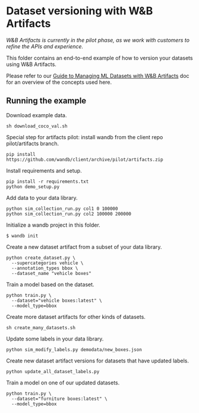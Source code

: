 # Dataset versioning with W&B Artifacts

*W&B Artifacts is currently in the pilot phase, as we work with customers to refine the APIs and experience.*

This folder contains an end-to-end example of how to version your datasets using W&B Artifacts.

Please refer to our [Guide to Managing ML Datasets with W&B Artifacts](https://paper.dropbox.com/doc/Guide-Managing-ML-datasets-with-WB-Artifacts-draft-AmoGgY4qwdu4z2w7xHCMu) doc for an overview of the concepts used here.


## Running the example

Download example data.

```
sh download_coco_val.sh
```

Special step for artifacts pilot: install wandb from the client repo pilot/artifacts branch.

```
pip install https://github.com/wandb/client/archive/pilot/artifacts.zip
```

Install requirements and setup.

```
pip install -r requirements.txt
python demo_setup.py
```

Add data to your data library.

```
python sim_collection_run.py col1 0 100000
python sim_collection_run.py col2 100000 200000
```

Initialize a wandb project in this folder.

```
$ wandb init
```

Create a new dataset artifact from a subset of your data library.

```
python create_dataset.py \
  --supercategories vehicle \
  --annotation_types bbox \
  --dataset_name "vehicle boxes"
```

Train a model based on the dataset.

```
python train.py \
  --dataset="vehicle boxes:latest" \
  --model_type=bbox
```

Create more dataset artifacts for other kinds of datasets.

```
sh create_many_datasets.sh
```

Update some labels in your data library.

```
python sim_modify_labels.py demodata/new_boxes.json
```

Create new dataset artifact versions for datasets that have updated labels.

```
python update_all_dataset_labels.py
```

Train a model on one of our updated datasets.

```
python train.py \
  --dataset="furniture boxes:latest" \
  --model_type=bbox
```
